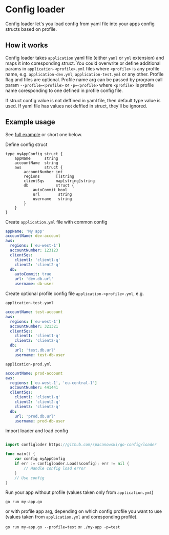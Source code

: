 # Config loader

Config loader let's you load config from yaml file into your apps config structs based on profile.

## How it works

Config loader takes `application` yaml file (either `yaml` or `yml` extension) and maps it into coresponding struct. You could overwrite or define additional params in `application-<profile>.yml` files where `<profile>` is any profile name, e.g. `application-dev.yml`, `application-test.yml` or any other. Profile flag and files are optional. Profile name arg can be passed by program call param `--profile=<profile>` or `-p=<profile>` where `<profile>` is profile name coresponding to one defined in profile config file.

If struct config value is not deffined in yaml file, then default type value is used. If yaml file has values not deffied in struct, they'll be ignored.

## Example usage

See [full example](https://github.com/spacanowski/go-config/tree/master/example) or short one below.

Define config struct

```golang
type myAppConfig struct {
    appName      string
    accountName  string
    aws          struct {
        accountNumber int
        regions       []string
        clientSqs     map[string]string
        db            struct {
            autoCommit bool
            url        string
            username   string
        }
    }
}
```

Create `application.yml` file with common config

```yaml
appName: 'My app'
accountName: dev-account
aws:
  regions: ['eu-west-1']
  accountNumber: 123123
  clientSqs:
    client1: 'client1-q'
    client2: 'client2-q'
  db:
    autoCommit: true
    url: 'dev.db.url'
    username: db-user
```

Create optional profile config file `application-<profile>.yml`, e.g.

`application-test.yaml`
```yaml
accountName: test-account
aws:
  regions: ['eu-west-1']
  accountNumber: 321321
  clientSqs:
    client1: 'client1-q'
    client2: 'client2-q'
  db:
    url: 'test.db.url'
    username: test-db-user
```

`application-prod.yml`
```yml
accountName: prod-account
aws:
  regions: ['eu-west-1', 'eu-central-1']
  accountNumber: 441441
  clientSqs:
    client1: 'client1-q'
    client2: 'client2-q'
    client3: 'client3-q'
  db:
    url: 'prod.db.url'
    username: prod-db-user
```

Import loader and load config

```go

import configloder https://github.com/spacanowski/go-config/loader

func main() {
    var config myAppConfig
    if err := configloader.Load(&config); err != nil {
        // Handle config load error
    }
    // Use config
}
```

Run your app without profile (values taken only from `application.yml`)

`go run my-app.go`

or with profile app arg, depending on which config profile you want to use (values taken from `application.yml` and coresponding profile).

`go run my-app.go --profile=test`
or
`./my-app -p=test`
